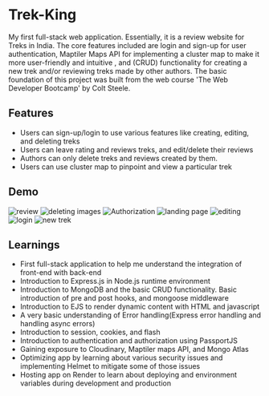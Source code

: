 # Trek-King

My first full-stack web application. Essentially, it is a review website for Treks in India. The core features included are login and sign-up for user authentication, Maptiler Maps API for implementing a cluster map to make it more user-friendly and intuitive , and (CRUD) functionality for creating a new trek and/or reviewing treks made by other authors. The basic foundation of this project was built from the web course 'The Web Developer Bootcamp' by Colt Steele.

## Features

- Users can sign-up/login to use various features like creating, editing, and deleting treks
- Users can leave rating and reviews treks, and edit/delete their reviews
- Authors can only delete treks and reviews created by them.
- Users can use cluster map to pinpoint and view a particular trek

## Demo

![review](https://github.com/user-attachments/assets/a46ff4c0-55ba-4741-874e-5f2d4114a929)
![deleting images](https://github.com/user-attachments/assets/9604ee30-e20a-4caa-992a-8791fba7955a)
![Authorization](https://github.com/user-attachments/assets/3905fdc3-d245-46d3-a03c-d1b978c510ba)
![landing page](https://github.com/user-attachments/assets/04e7af55-c8aa-47a0-9899-ae093cc406e0)
![editing](https://github.com/user-attachments/assets/a9932dee-d0f3-4ae5-899d-345cd374e587)
![login](https://github.com/user-attachments/assets/b5adbc81-76c7-455f-b071-8911271bc781)
![new trek](https://github.com/user-attachments/assets/abcd1e0e-ab90-4780-8cbe-418186e9c3a5)

## Learnings

- First full-stack application to help me understand the integration of front-end with back-end
- Introduction to Express.js in Node.js runtime environment
- Introduction to MongoDB and the basic CRUD functionality. Basic introduction of pre and post hooks, and mongoose middleware
- Introduction to EJS to render dynamic content with HTML and javascript
- A very basic understanding of Error handling(Express error handling and handling async errors)
- Introduction to session, cookies, and flash
- Introduction to authentication and authorization using PassportJS
- Gaining exposure to Cloudinary, Maptiler maps API, and Mongo Atlas
- Optimizing app by learning about various security issues and implementing Helmet to mitigate some of those issues
- Hosting app on Render to learn about deploying and environment variables during development and production
